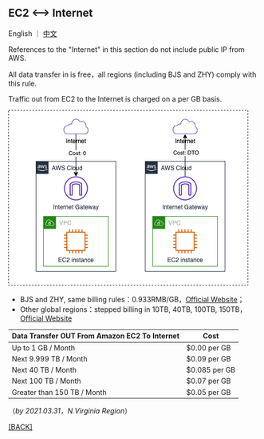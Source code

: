 ## EC2 <--> Internet ##
English ｜ [中文](01.EC2-Internet-CN.md)

References to the "Internet" in this section do not include public IP from AWS.

All data transfer in is free，all regions (including BJS and ZHY) comply with this rule.

Traffic out from EC2 to the Internet is charged on a per GB basis.  

![EC2-Internet](png/01.ec2-inernet.png "EC2<-->Internet")

- BJS and ZHY, same billing rules：0.933RMB/GB，[Official Website](https://www.amazonaws.cn/en/ec2/pricing/)；  
- Other global regions：stepped billing in 10TB, 40TB, 100TB, 150TB，[Official Website](https://aws.amazon.com/ec2/pricing/on-demand/)

Data Transfer OUT From Amazon EC2 To Internet | Cost 
----|------
Up to 1 GB / Month | $0.00 per GB
Next 9.999 TB / Month | $0.09 per GB
Next 40 TB / Month | $0.085 per GB
Next 100 TB / Month | $0.07 per GB
Greater than 150 TB / Month | $0.05 per GB
（*by 2021.03.31，N.Virginia Region*）


[[BACK]](../README-EN.md)